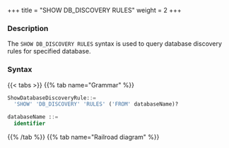 +++
title = "SHOW DB_DISCOVERY RULES"
weight = 2
+++

### Description

The `SHOW DB_DISCOVERY RULES` syntax is used to query database discovery rules for specified database.

### Syntax

{{< tabs >}}
{{% tab name="Grammar" %}}
```sql
ShowDatabaseDiscoveryRule::=
  'SHOW' 'DB_DISCOVERY' 'RULES' ('FROM' databaseName)?

databaseName ::=
  identifier
```
{{% /tab %}}
{{% tab name="Railroad diagram" %}}
<iframe frameborder="0" name="diagram" id="diagram" width="100%" height="100%"></iframe>
{{% /tab %}}
{{< /tabs >}}

### Supplement

- When `databaseName` is not specified, the default is the currently used `DATABASE`. If `DATABASE` is not used, `No database selected` will be prompted.

### Return value description

| Column                   | Description                            |
| ------------------------ | -------------------------------------- |
| group_name               | Database discovery Rule name           |
| data_source_names        | Data source name list                  |
| primary_data_source_name | Primary data source name               |
| discovery_type           | Database discovery service type        |
| discovery_heartbeat      | Database discovery service heartbeat   |



### Example

- Query database discovery rules for specified database.

```sql
SHOW DB_DISCOVERY RULES FROM discovery_db;
```

```sql
mysql> SHOW DB_DISCOVERY RULES FROM discovery_db;
+------------+-------------------+--------------------------+---------------------------------------------------------------------------------------------------+-----------------------------------------------------------------+
| group_name | data_source_names | primary_data_source_name | discovery_type                                                                                    | discovery_heartbeat                                             |
+------------+-------------------+--------------------------+---------------------------------------------------------------------------------------------------+-----------------------------------------------------------------+
| group_0    | ds_0,ds_1,ds_2    | ds_0                     | {name=group_0_MySQL.MGR, type=MySQL.MGR, props={group-name=558edd3c-02ec-11ea-9bb3-080027e39bd2}} | {name=group_0_heartbeat, props={keep-alive-cron=0/5 * * * * ?}} |
+------------+-------------------+--------------------------+---------------------------------------------------------------------------------------------------+-----------------------------------------------------------------+
1 row in set (0.01 sec)

```

- Query database discovery rules for current database.

```sql
SHOW DB_DISCOVERY RULES;
```

```sql
mysql> SHOW DB_DISCOVERY RULES;
+------------+-------------------+--------------------------+---------------------------------------------------------------------------------------------------+-----------------------------------------------------------------+
| group_name | data_source_names | primary_data_source_name | discovery_type                                                                                    | discovery_heartbeat                                             |
+------------+-------------------+--------------------------+---------------------------------------------------------------------------------------------------+-----------------------------------------------------------------+
| group_0    | ds_0,ds_1,ds_2    | ds_0                     | {name=group_0_MySQL.MGR, type=MySQL.MGR, props={group-name=558edd3c-02ec-11ea-9bb3-080027e39bd2}} | {name=group_0_heartbeat, props={keep-alive-cron=0/5 * * * * ?}} |
+------------+-------------------+--------------------------+---------------------------------------------------------------------------------------------------+-----------------------------------------------------------------+
1 row in set (0.03 sec)
```

### Reserved word

`SHOW`, `DB_DISCOVERY`, `RULES`, `FROM`

### Related links

- [Reserved word](/en/reference/distsql/syntax/reserved-word/)
